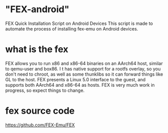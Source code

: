 # "FEX-android"

FEX Quick Installation Script on Android Devices 
This script is made to automate the process of installing fex-emu on Android devices.


# what is the fex

FEX allows you to run x86 and x86-64 binaries on an AArch64 host, similar to qemu-user and box86. I
t has native support for a rootfs overlay, so you don't need to chroot, as well as some thunklibs so it can forward things like GL to the host. FEX presents a Linux 5.0 interface to the guest, and supports both AArch64 and x86-64 as hosts. FEX is very much work in progress, so expect things to change.

# fex source code 

https://github.com/FEX-Emu/FEX


